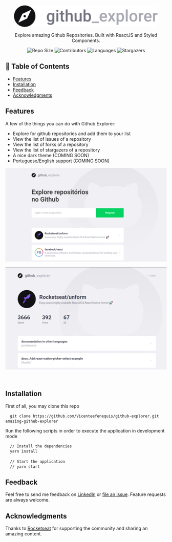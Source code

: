 <br />
<p align="center">
  <a>
    <img alt="Github Explore" title="Github Explore" src=".github/logo.svg" width="450">
  </a>
</p>

<p align="center">
  Explore amazing Github Repositories. Built with ReactJS and Styled Components.
</p>

<p align="center">
  <a>
    <img alt="Repo Size" title="Repo Size" src="https://img.shields.io/github/repo-size/Vicenteefenequis/github-explorer?color=%23999">
  </a>

  <a>
    <img alt="Contributors" title="Contributors" src="https://img.shields.io/github/contributors/Vicenteefenequis/github-explorer?color=%23999">
  </a>

  <a>
    <img alt="Languages" title="Languages" src="https://img.shields.io/github/languages/count/Vicenteefenequis/github-explorer?color=%23999">
  </a>

  <a>
    <img alt="Stargazers" title="Stargazers" src="https://img.shields.io/github/stars/Vicenteefenequis/github-explorer?color=%23999&style=social">
  </a>
</p>

## 📖 Table of Contents

- [Features](#features)
- [Installation](#installation)
- [Feedback](#feedback)
- [Acknowledgments](#acknowledgments)

## Features

A few of the things you can do with Github Explorer:

- Explore for github repositories and add them to your list
- View the list of issues of a repository
- View the list of forks of a repository
- View the list of stargazers of a repository
- A nice dark theme (COMING SOON)
- Portuguese/English support (COMING SOON)

<p align="center">
  <img src = ".github/dashboard.png" alt="Splash-Screen of Dashboard" width=700>
</p>

<p align="center">
  <img src = ".github/issues.png" alt="Splash-Screen of Issues" width=700>
</p>

<br>

## Installation

First of all, you may clone this repo

```
  git clone https://github.com/Vicenteefenequis/github-explorer.git amazing-github-explorer
```

Run the following scripts in order to execute the application in development mode

```
  // Install the dependencies
  yarn install

  // Start the application
  // yarn start
```

## Feedback

Feel free to send me feedback on [LinkedIn](https://www.linkedin.com/in/vicente-nascimento-b14614186/) or [file an issue](https://github.com/Vicenteefenequis/github-explorer/issues/new). Feature requests are always welcome.

## Acknowledgments

Thanks to [Rocketseat](https://rocketseat.com.br/) for supporting the community and sharing an amazing content.
